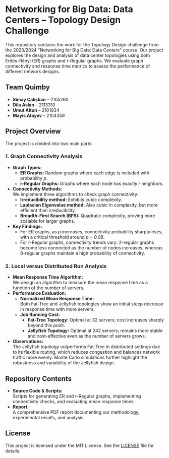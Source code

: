 # Networking for Big Data: Data Centers – Topology Design Challenge

This repository contains the work for the Topology Design challenge from the 2023/2024 "Networking for Big Data: Data Centers" course. Our project explores the design and analysis of data center topologies using both Erdős-Rényi (ER) graphs and r-Regular graphs. We evaluate graph connectivity and response time metrics to assess the performance of different network designs.

## Team Quimby

- **Simay Çalışkan** – 2105260  
- **Dila Aslan** – 2113310  
- **Umut Altun** – 2101934  
- **Mayis Atayev** – 2104359

## Project Overview

The project is divided into two main parts:

### 1. Graph Connectivity Analysis
- **Graph Types:**  
  - **ER Graphs:** Random graphs where each edge is included with probability _p_.  
  - **r-Regular Graphs:** Graphs where each node has exactly _r_ neighbors.
- **Connectivity Methods:**  
  We implement three algorithms to check graph connectivity:
  - **Irreducibility method:** Exhibits cubic complexity.
  - **Laplacian Eigenvalue method:** Also cubic in complexity, but more efficient than irreducibility.
  - **Breadth-First Search (BFS):** Quadratic complexity, proving more scalable for larger graphs.
- **Key Findings:**
  - For ER graphs, as _p_ increases, connectivity probability sharply rises, with a critical threshold around _p = 0.08_.
  - For r-Regular graphs, connectivity trends vary: 2-regular graphs become less connected as the number of nodes increases, whereas 8-regular graphs maintain a high probability of connectivity.

### 2. Local versus Distributed Run Analysis
- **Mean Response Time Algorithm:**  
  We design an algorithm to measure the mean response time as a function of the number of servers.
- **Performance Evaluation:**
  - **Normalized Mean Response Time:**  
    Both Fat-Tree and Jellyfish topologies show an initial steep decrease in response time with more servers.
  - **Job Running Cost:**  
    - **Fat-Tree Topology:** Optimal at 32 servers; cost increases sharply beyond this point.
    - **Jellyfish Topology:** Optimal at 242 servers; remains more stable and cost-effective even as the number of servers grows.
- **Observations:**  
  The Jellyfish topology outperforms Fat-Tree in distributed settings due to its flexible routing, which reduces congestion and balances network traffic more evenly. Monte Carlo simulations further highlight the robustness and variability of the Jellyfish design.

## Repository Contents

- **Source Code & Scripts:**  
  Scripts for generating ER and r-Regular graphs, implementing connectivity checks, and evaluating mean response times.
- **Report:**  
  A comprehensive PDF report documenting our methodology, experimental results, and analysis.


## License

This project is licensed under the MIT License. See the [LICENSE](LICENSE) file for details.
